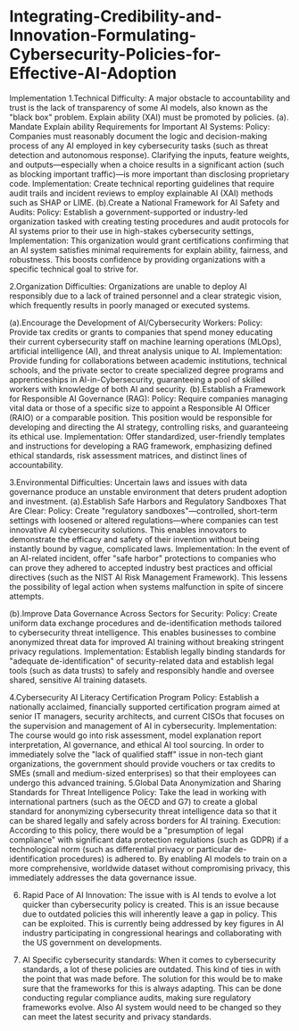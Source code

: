 # Integrating-Credibility-and-Innovation-Formulating-Cybersecurity-Policies-for-Effective-AI-Adoption
Implementation
1.Technical Difficulty:
 A major obstacle to accountability and trust is the lack of transparency of some AI models, also known as the "black box" problem.  Explain ability (XAI) must be promoted by policies. 
(a). Mandate Explain ability Requirements for Important AI Systems: Policy: Companies must reasonably document the logic and decision-making process of any AI employed in key cybersecurity tasks (such as threat detection and autonomous response).  Clarifying the inputs, feature weights, and outputs—especially when a choice results in a significant action (such as blocking important traffic)—is more important than disclosing proprietary code.
 Implementation: Create technical reporting guidelines that require audit trails and incident reviews to employ explainable AI (XAI) methods such as SHAP or LIME.
(b).Create a National Framework for AI Safety and Audits: Policy: Establish a government-supported or industry-led organization tasked with creating testing procedures and audit protocols for AI systems prior to their use in high-stakes cybersecurity settings, Implementation: This organization would grant certifications confirming that an AI system satisfies minimal requirements for explain ability, fairness, and robustness.  This boosts confidence by providing organizations with a specific technical goal to strive for.

2.Organization Difficulties:
Organizations are unable to deploy AI responsibly due to a lack of trained personnel and a clear strategic vision, which frequently results in poorly managed or executed systems.

 (a).Encourage the Development of AI/Cybersecurity Workers:
Policy: Provide tax credits or grants to companies that spend money educating their current cybersecurity staff on machine learning operations (MLOps), artificial intelligence (AI), and threat analysis unique to AI. Implementation: Provide funding for collaborations between academic institutions, technical schools, and the private sector to create specialized degree programs and apprenticeships in AI-in-Cybersecurity, guaranteeing a pool of skilled workers with knowledge of both AI and security.
(b).Establish a Framework for Responsible AI Governance (RAG):
Policy: Require companies managing vital data or those of a specific size to appoint a Responsible AI Officer (RAIO) or a comparable position.  This position would be responsible for developing and directing the AI strategy, controlling risks, and guaranteeing its ethical use. Implementation: Offer standardized, user-friendly templates and instructions for developing a RAG framework, emphasizing defined ethical standards, risk assessment matrices, and distinct lines of accountability.

3.Environmental Difficulties: Uncertain laws and issues with data governance produce an unstable environment that deters prudent adoption and investment.
(a).Establish Safe Harbors and Regulatory Sandboxes That Are Clear:
Policy: Create "regulatory sandboxes"—controlled, short-term settings with loosened or altered regulations—where companies can test innovative AI cybersecurity solutions.  This enables innovators to demonstrate the efficacy and safety of their invention without being instantly bound by vague, complicated laws. Implementation: In the event of an AI-related incident, offer "safe harbor" protections to companies who can prove they adhered to accepted industry best practices and official directives (such as the NIST AI Risk Management Framework).  This lessens the possibility of legal action when systems malfunction in spite of sincere attempts.

(b).Improve Data Governance Across Sectors for Security:
 Policy: Create uniform data exchange procedures and de-identification methods tailored to cybersecurity threat intelligence.  This enables businesses to combine anonymized threat data for improved AI training without breaking stringent privacy regulations. Implementation: Establish legally binding standards for "adequate de-identification" of security-related data and establish legal tools (such as data trusts) to safely and responsibly handle and oversee shared, sensitive AI training datasets.

4.Cybersecurity AI Literacy Certification Program Policy: Establish a nationally acclaimed, financially supported certification program aimed at senior IT managers, security architects, and current CISOs that focuses on the supervision and management of AI in cybersecurity.
 Implementation: The course would go into risk assessment, model explanation  report interpretation, AI governance, and ethical AI tool sourcing.
 In order to immediately solve the "lack of qualified staff" issue in non-tech giant organizations, the government should provide vouchers or tax credits to SMEs (small and medium-sized enterprises) so that their employees can undergo this advanced training.
5.Global Data Anonymization and Sharing Standards for Threat Intelligence Policy: Take the lead in working with international partners (such as the OECD and G7) to create a global standard for anonymizing cybersecurity threat intelligence data so that it can be shared legally and safely across borders for AI training.
Execution: According to this policy, there would be a "presumption of legal compliance" with significant data protection regulations (such as GDPR) if a technological norm (such as differential privacy or particular de-identification procedures) is adhered to.  By enabling AI models to train on a more comprehensive, worldwide dataset without compromising privacy, this immediately addresses the data governance issue.

6. Rapid Pace of AI Innovation: The issue with is AI tends to evolve a lot quicker than cybersecurity policy is created. This is an issue because due to outdated policies this will inherently leave a gap in policy. This can be exploited. This is currently being addressed by key figures in AI industry participating in congressional hearings and collaborating with the US government on developments.
 
7. AI Specific cybersecurity standards:  When it comes to cybersecurity standards, a lot of these policies are outdated. This kind of ties in with the point that was made before. The solution for this would be to make sure that the frameworks for this is always adapting. This can be done conducting regular compliance audits, making sure regulatory frameworks evolve. Also AI system would need to be changed so they can meet the latest security and privacy standards.

